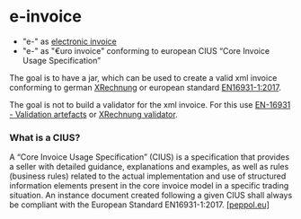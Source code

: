 # e-invoice

- "e-" as [electronic invoice](https://en.wikipedia.org/wiki/Electronic_invoicing)
- "e-" as "€uro invoice" conforming to european CIUS “Core Invoice Usage Specification” 

The goal is to have a jar, which can be used to create a valid xml invoice conforming to german [XRechnung](https://de.wikipedia.org/wiki/XRechnung) or european standard [EN16931-1:2017](https://standards.cen.eu/dyn/www/f?p=204:110:0::::FSP_LANG_ID,FSP_PROJECT:25,60602&cs=17E89F8487E3C0558D35491BC876B7E8C).

The goal is not to build a validator for the xml invoice. For this use [EN-16931 - Validation artefacts](https://github.com/CenPC434/validation) or [XRechnung validator](https://github.com/itplr-kosit/validator).

### What is a CIUS?
A “Core Invoice Usage Specification” (CIUS) is a specification that provides a seller with detailed guidance, explanations and examples, as well as rules (business rules) related to the actual implementation and use of structured information elements present in the core invoice model in a specific trading situation. An instance document created following a given CIUS shall always be compliant with the European Standard EN16931-1:2017. [[peppol.eu]](https://peppol.eu/core-invoice-usage-specification-cius-use-peppol/)
